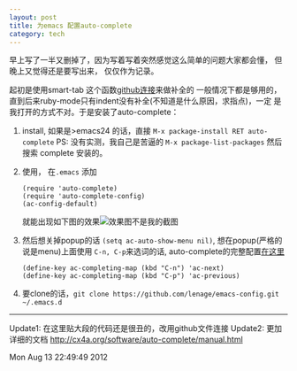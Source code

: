 ```yaml
---
layout: post
title: 为emacs 配置auto-complete
category: tech
---
```

早上写了一半又删掉了，因为写着写着突然感觉这么简单的问题大家都会懂，
但晚上又觉得还是要写出来， 仅仅作为记录。

起初是使用smart-tab 这个函数[github连接](https://github.com/lenage/emacs-config/blob/master/lenage/tabs.el)来做补全的
一般情况下都是够用的， 直到后来ruby-mode只有indent没有补全(不知道是什么原因，求指点)，一定
是我打开的方式不对。于是安装了auto-complete：

1. install, 如果是>emacs24 的话，直接 `M-x package-install RET auto-complete`
   PS: 没有实测，我自己是苦逼的 `M-x package-list-packages` 然后搜索 complete 安装的。

2. 使用， 在`.emacs` 添加

       (require 'auto-complete)
       (require 'auto-complete-config)
       (ac-config-default)

    就能出现如下图的效果![效果图不是我的截图](http://cx4a.org/software/auto-complete/ac.png)

3. 然后想关掉popup的话 `(setq ac-auto-show-menu nil)`, 想在popup(严格的说是menu)上面使用
   `C-n, C-p`来选词的话, auto-complete的完整配置[在这里](https://github.com/lenage/emacs-config/blob/master/lenage/auto-complete.el)

       (define-key ac-completing-map (kbd "C-n") 'ac-next)
       (define-key ac-completing-map (kbd "C-p") 'ac-previous)



4. 要clone的话，`git clone https://github.com/lenage/emacs-config.git ~/.emacs.d`

----
Update1: 在这里贴大段的代码还是很丑的，改用github文件连接
Update2: 更加详细的文档 http://cx4a.org/software/auto-complete/manual.html

Mon Aug 13 22:49:49 2012
